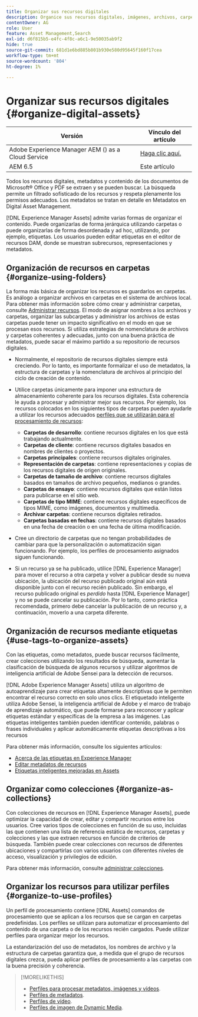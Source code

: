 ```yaml
---
title: Organizar sus recursos digitales
description: Organice sus recursos digitales, imágenes, archivos, carpetas, etc. con Experience Manager.
contentOwner: AG
role: User
feature: Asset Management,Search
exl-id: d6f815b5-e4fc-4f8c-a6c1-9e50035ab9f2
hide: true
source-git-commit: 681d1e6bd885b801b930e580d95645f160f17cea
workflow-type: tm+mt
source-wordcount: '804'
ht-degree: 1%

---
```


# Organizar sus recursos digitales {#organize-digital-assets}

| Versión | Vínculo del artículo |
| -------- | ---------------------------- |
| Adobe Experience Manager AEM () as a Cloud Service | [Haga clic aquí.](https://experienceleague.adobe.com/docs/experience-manager-cloud-service/content/assets/manage/organize-assets.html?lang=en) |
| AEM 6.5 | Este artículo |

Todos los recursos digitales, metadatos y contenido de los documentos de Microsoft® Office y PDF se extraen y se pueden buscar. La búsqueda permite un filtrado sofisticado de los recursos y respeta plenamente los permisos adecuados. Los metadatos se tratan en detalle en Metadatos en Digital Asset Management.

[!DNL Experience Manager Assets] admite varias formas de organizar el contenido. Puede organizarlas de forma jerárquica utilizando carpetas o puede organizarlas de forma desordenada y ad hoc, utilizando, por ejemplo, etiquetas. Los usuarios pueden editar etiquetas en el editor de recursos DAM, donde se muestran subrecursos, representaciones y metadatos.

## Organización de recursos en carpetas {#organize-using-folders}

La forma más básica de organizar los recursos es guardarlos en carpetas. Es análogo a organizar archivos en carpetas en el sistema de archivos local. Para obtener más información sobre cómo crear y administrar carpetas, consulte [Administrar recursos](manage-assets.md). El modo de asignar nombres a los archivos y carpetas, organizar las subcarpetas y administrar los archivos de estas carpetas puede tener un impacto significativo en el modo en que se procesan esos recursos. Si utiliza estrategias de nomenclatura de archivos y carpetas coherentes y adecuadas, junto con una buena práctica de metadatos, puede sacar el máximo partido a su repositorio de recursos digitales.

* Normalmente, el repositorio de recursos digitales siempre está creciendo. Por lo tanto, es importante formalizar el uso de metadatos, la estructura de carpetas y la nomenclatura de archivos al principio del ciclo de creación de contenido.
* Utilice carpetas únicamente para imponer una estructura de almacenamiento coherente para los recursos digitales. Esta coherencia le ayuda a procesar y administrar mejor sus recursos. Por ejemplo, los recursos colocados en los siguientes tipos de carpetas pueden ayudarle a utilizar los recursos adecuados [perfiles que se utilizarán para el procesamiento de recursos](processing-profiles.md):

   * **Carpetas de desarrollo**: contiene recursos digitales en los que está trabajando actualmente.
   * **Carpetas de cliente**: contiene recursos digitales basados en nombres de clientes o proyectos.
   * **Carpetas principales**: contiene recursos digitales originales.
   * **Representación de carpetas**: contiene representaciones y copias de los recursos digitales de origen originales.
   * **Carpetas de tamaño de archivo**: contiene recursos digitales basados en tamaños de archivo pequeños, medianos o grandes.
   * **Carpetas de ensayo**: contiene recursos digitales que están listos para publicarse en el sitio web.
   * **Carpetas de tipo MIME**: contiene recursos digitales específicos de tipos MIME, como imágenes, documentos y multimedia.
   * **Archivar carpetas**: contiene recursos digitales retirados.
   * **Carpetas basadas en fechas**: contiene recursos digitales basados en una fecha de creación o en una fecha de última modificación.

* Cree un directorio de carpetas que no tengan probabilidades de cambiar para que la personalización o automatización sigan funcionando. Por ejemplo, los perfiles de procesamiento asignados siguen funcionando.
* Si un recurso ya se ha publicado, utilice [!DNL Experience Manager] para mover el recurso a otra carpeta y volver a publicar desde su nueva ubicación, la ubicación del recurso publicado original aún está disponible junto con el recurso recién publicado. Sin embargo, el recurso publicado original es *perdido* hasta [!DNL Experience Manager] y no se puede cancelar su publicación. Por lo tanto, como práctica recomendada, primero debe cancelar la publicación de un recurso y, a continuación, moverlo a una carpeta diferente.

## Organización de recursos mediante etiquetas {#use-tags-to-organize-assets}

Con las etiquetas, como metadatos, puede buscar recursos fácilmente, crear colecciones utilizando los resultados de búsqueda, aumentar la clasificación de búsqueda de algunos recursos y utilizar algoritmos de inteligencia artificial de Adobe Sensei para la detección de recursos.

[!DNL Adobe Experience Manager Assets] utiliza un algoritmo de autoaprendizaje para crear etiquetas altamente descriptivas que le permiten encontrar el recurso correcto en solo unos clics. El etiquetado inteligente utiliza Adobe Sensei, la inteligencia artificial de Adobe y el marco de trabajo de aprendizaje automático, que puede formarse para reconocer y aplicar etiquetas estándar y específicas de la empresa a las imágenes. Las etiquetas inteligentes también pueden identificar contenido, palabras o frases individuales y aplicar automáticamente etiquetas descriptivas a los recursos

Para obtener más información, consulte los siguientes artículos:

* [Acerca de las etiquetas en Experience Manager](/help/sites-authoring/tags.md)
* [Editar metadatos de recursos](metadata.md)
* [Etiquetas inteligentes mejoradas en Assets](enhanced-smart-tags.md)

## Organizar como colecciones {#organize-as-collections}

Con colecciones de recursos en [!DNL Experience Manager Assets], puede optimizar la capacidad de crear, editar y compartir recursos entre los usuarios. Cree varios tipos de colecciones en función de su uso, incluidas las que contienen una lista de referencia estática de recursos, carpetas y colecciones y las que extraen recursos en función de criterios de búsqueda. También puede crear colecciones con recursos de diferentes ubicaciones y compartirlas con varios usuarios con diferentes niveles de acceso, visualización y privilegios de edición.

Para obtener más información, consulte [administrar colecciones](manage-collections.md).

<!-- TBD items: add screenshots where applicable
Any hints/recommendations of when to use what method of organizing? Some examples of how organizing helps towards a better taxonomy and improved content velocity.
Add back links to blog posts by marketing?
-->

## Organizar los recursos para utilizar perfiles {#organize-to-use-profiles}

Un perfil de procesamiento contiene [!DNL Assets] comandos de procesamiento que se aplican a los recursos que se cargan en carpetas predefinidas. Los perfiles se utilizan para automatizar el procesamiento del contenido de una carpeta o de los recursos recién cargados. Puede utilizar perfiles para organizar mejor los recursos.

La estandarización del uso de metadatos, los nombres de archivo y la estructura de carpetas garantiza que, a medida que el grupo de recursos digitales crezca, pueda aplicar perfiles de procesamiento a las carpetas con la buena precisión y coherencia.

>[!MORELIKETHIS]
>
>* [Perfiles para procesar metadatos, imágenes y vídeos](processing-profiles.md).
>* [Perfiles de metadatos](/help/assets/metadata-config.md#metadata-profiles).
>* [Perfiles de vídeo](video-profiles.md).
>* [Perfiles de imagen de Dynamic Media](image-profiles.md).
